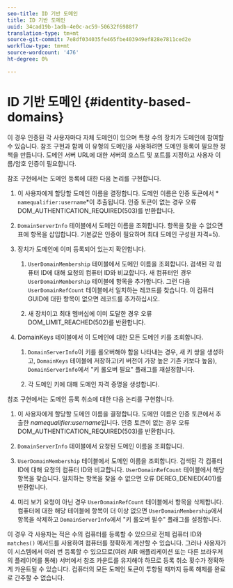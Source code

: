 ```yaml
---
seo-title: ID 기반 도메인
title: ID 기반 도메인
uuid: 34cad19b-1adb-4e0c-ac59-50632f6988f7
translation-type: tm+mt
source-git-commit: 7e8df034035fe465fbe403949ef828e7811ced2e
workflow-type: tm+mt
source-wordcount: '476'
ht-degree: 0%

---
```



# ID 기반 도메인 {#identity-based-domains}

이 경우 인증된 각 사용자마다 자체 도메인이 있으며 특정 수의 장치가 도메인에 참여할 수 있습니다. 참조 구현과 함께 이 유형의 도메인을 사용하려면 도메인 등록이 필요한 정책을 만듭니다. 도메인 서버 URL에 대한 서버의 호스트 및 포트를 지정하고 사용자 이름/암호 인증이 필요합니다.

참조 구현에서는 도메인 등록에 대한 다음 논리를 구현합니다.

1. 이 사용자에게 할당할 도메인 이름을 결정합니다. 도메인 이름은 인증 토큰에서 * `namequalifier:username`*이 추출됩니다. 인증 토큰이 없는 경우 오류 DOM_AUTHENTICATION_REQUIRED(503)를 반환합니다.
1. `DomainServerInfo` 테이블에서 도메인 이름을 조회합니다. 항목을 찾을 수 없으면 표에 항목을 삽입합니다. 기본값은 인증이 필요하며 최대 도메인 구성원 자격=5).
1. 장치가 도메인에 이미 등록되어 있는지 확인합니다.

   1. `UserDomainMembership` 테이블에서 도메인 이름을 조회합니다. 검색된 각 컴퓨터 ID에 대해 요청의 컴퓨터 ID와 비교합니다. 새 컴퓨터인 경우 `UserDomainMembership` 테이블에 항목을 추가합니다. 그런 다음 `UserDomainRefCount` 테이블에서 일치하는 레코드를 찾습니다. 이 컴퓨터 GUID에 대한 항목이 없으면 레코드를 추가하십시오.

   1. 새 장치이고 최대 멤버십에 이미 도달한 경우 오류 DOM_LIMIT_REACHED(502)를 반환합니다.

1. DomainKeys 테이블에서 이 도메인에 대한 모든 도메인 키를 조회합니다.

   1. `DomainServerInfo`이 키를 롤오버해야 함을 나타내는 경우, 새 키 쌍을 생성하고, `DomainKeys` 테이블에 저장하고(키 버전이 가장 높은 기존 키보다 높음), `DomainServerInfo`에서 &quot;키 롤오버 필요&quot; 플래그를 재설정합니다.

   1. 각 도메인 키에 대해 도메인 자격 증명을 생성합니다.

참조 구현에서는 도메인 등록 취소에 대한 다음 논리를 구현합니다.

1. 이 사용자에게 할당할 도메인 이름을 결정합니다. 도메인 이름은 인증 토큰에서 추출한 *namequalifier:username*&#x200B;입니다. 인증 토큰이 없는 경우 오류 DOM_AUTHENTICATION_REQUIRED(503)를 반환합니다.
1. `DomainServerInfo` 테이블에서 요청된 도메인 이름을 조회합니다.
1. `UserDomainMembership` 테이블에서 도메인 이름을 조회합니다. 검색된 각 컴퓨터 ID에 대해 요청의 컴퓨터 ID와 비교합니다. `UserDomainRefCount` 테이블에서 해당 항목을 찾습니다. 일치하는 항목을 찾을 수 없으면 오류 DEREG_DENIED(401)를 반환합니다.

1. 미리 보기 요청이 아닌 경우 `UserDomainRefCount` 테이블에서 항목을 삭제합니다. 컴퓨터에 대한 해당 테이블에 항목이 더 이상 없으면 `UserDomainMembership`에서 항목을 삭제하고 `DomainServerInfo`에서 &quot;키 롤오버 필수&quot; 플래그를 설정합니다.

이 경우 각 사용자는 적은 수의 컴퓨터를 등록할 수 있으므로 전체 컴퓨터 ID와 `matches()` 메서드를 사용하여 컴퓨터를 정확하게 계산할 수 있습니다. 그러나 사용자가 이 시스템에서 여러 번 등록할 수 있으므로(여러 AIR 애플리케이션 또는 다른 브라우저의 플레이어를 통해) 서버에서 참조 카운트를 유지해야 하므로 등록 취소 횟수가 정확하게 카운트될 수 있습니다. 컴퓨터의 모든 도메인 토큰이 투항될 때까지 등록 해제를 완료로 간주할 수 없습니다.
